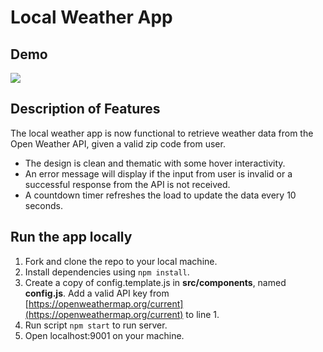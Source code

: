 # Local Weather App

## Demo
![](https://media.giphy.com/media/kqcY6cRsYdKgbTuh1C/giphy.gif)

## Description of Features
The local weather app is now functional to retrieve weather data from the Open Weather API, given a valid zip code from user.
- The design is clean and thematic with some hover interactivity. 
- An error message will display if the input from user is invalid or a successful response from the API is not received. 
- A countdown timer refreshes the load to update the data every 10 seconds.

## Run the app locally
1. Fork and clone the repo to your local machine.
2. Install dependencies using `npm install`.
3. Create a copy of config.template.js in **src/components**, named **config.js**. Add a valid API key from [https://openweathermap.org/current](https://openweathermap.org/current) to line 1.
4. Run script `npm start` to run server.
5. Open localhost:9001 on your machine.
